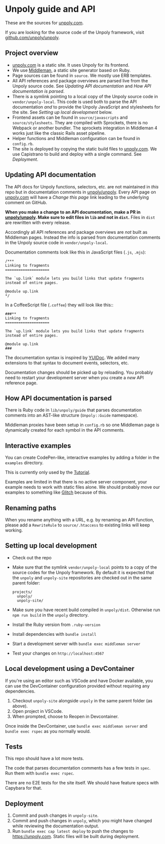 # Unpoly guide and API

These are the sources for [unpoly.com](https://unpoly.com).

If you are looking for the source code of the Unpoly framework, visit [github.com/unpoly/unpoly](https://github.com/unpoly/unpoly).


## Project overview

- [unpoly.com](https://unpoly.com) is a static site. It uses Unpoly for its frontend.
- We use [Middleman](https://middlemanapp.com/), a static site generator based on Ruby. 
- Page sources can be found in `source`. We mostly use ERB templates.
- All API references and package overviews are parsed live from the Unpoly source code. See *Updating API documentation* and *How API documentation is parsed*.
- There is a symlink pointing to a local copy of the Unpoly source code in `vendor/unpoly-local`. This code is used both to parse the API documentation *and* to provide the Unpoly JavaScript and stylesheets for the site. See *Setting up local development* below.
- Frontend assets can be found in `source/javascripts` and `source/stylesheets`. They are compiled with Sprockets, there is no Webpack or another bundler. The sprockets integration in Middleman 4 works just like the classic Rails asset pipeline.
- Helper functions and Middleman configuration can be found in `config.rb`.
- The site is deployed by copying the static build files to [unpoly.com](https://unpoly.com).  We use Capistrano to build and deploy with a single command. See *Deployment*.
  

## Updating API documentation

The API docs for Unpoly functions, selectors, etc. are not maintained in *this* repo but in documentation comments in [unpoly/unpoly](https://github.com/unpoly/unpoly). Every API page on [unpoly.com](https://unpoly.com) will have a *Change this page* link leading to the underlying comment on GitHub.

**When you make a change to an API documentation, make a PR in [unpoly/unpoly](https://github.com/unpoly/unpoly). Make sure to edit files in `lib` and not in `dist`.** Files in `dist` are rewritten with every release.

Accordingly all API references and package overviews are *not* built as Middleman pages. Instead the info is parsed from documentation comments in the Unpoly source code in `vendor/unpoly-local`.

Documentation comments look like this in JavaScript files (`.js`, `.mjs`):

```
/***
Linking to fragments
====================

The `up.link` module lets you build links that update fragments instead of entire pages.

@module up.link
*/
```

In a CoffeeScript file (`.coffee`) they will look like this::

```
###**
Linking to fragments
====================

The `up.link` module lets you build links that update fragments instead of entire pages.

@module up.link
###
```

The documentation syntax is inspired by [YUIDoc](http://yui.github.io/yuidoc/syntax/). We added many extensions to that syntax to document events, selectors, etc.

Documentation changes should be picked up by reloading. You probably need to restart your development server when you create a *new* API reference page.


## How API documentation is parsed

There is Ruby code in `lib/unpoly/guide` that parses documentation comments into an AST-like structure (`Unpoly::Guide` namespace).

Middleman proxies have been setup in `config.rb` so one Middleman page is dynamically created for each symbol in the API comments.



## Interactive examples

You can create CodePen-like, interactive examples by adding a folder in the `examples` directory.

This is currently only used by the [Tutorial](https://unpoly.com/tutorial).

Examples are limited in that there is no active server component, your example needs to work with static files alone. We should probably move our examples to something like [Glitch](https://glitch.com/) because of this.


## Renaming paths

When you rename anything with a URL, e.g. by renaming an API function, please add a `RewriteRule` to `source/.htaccess` to existing links will keep working.


## Setting up local development

- Check out the repo
- Make sure that the symlink `vendor/unpoly-local` points to a copy  of the source codes for the Unpoly framework. By default it is expected
  that the `unpoly` and `unpoly-site` repositories are checked out in the same parent folder:
  
      projects/
        unpoly/
        unpoly-site/

- Make sure you have recent build compiled in `unpoly/dist`. Otherwise run `npm run build` in the `unpoly` directory.
- Install the Ruby version from `.ruby-version`
- Install dependencies with `bundle install`
- Start a development server with `bundle exec middleman server`
- Test your changes on `http://localhost:4567`

## Local development using a DevContainer

If you're using an editor such as VSCode and have Docker available, you can use the DevContainer configuration provided without requiring any dependencies.

1. Checkout `unpoly-site` alongside `unpoly` in the same parent folder (as above).
2. Open project in VSCode.
3. When prompted, choose to Reopen in Devcontainer.

Once inside the DevContainer, use `bundle exec middleman server` and `bundle exec rspec` as you normally would.

## Tests

This repo should have a lot more tests.

The code that parses documentation comments has a few tests in `spec`.\
Run them with `bundle exec rspec`.

There are no E2E tests for the site itself. We should have feature specs with Capybara for that.


## Deployment

1. Commit and push changes in `unpoly-site`.
2. Commit and push changes in `unpoly`, which you might have changed while reviewing the documentation output.
3. Run `bundle exec cap latest deploy` to push the changes to <https://unpoly.com>. Static files will be built during deployment.
